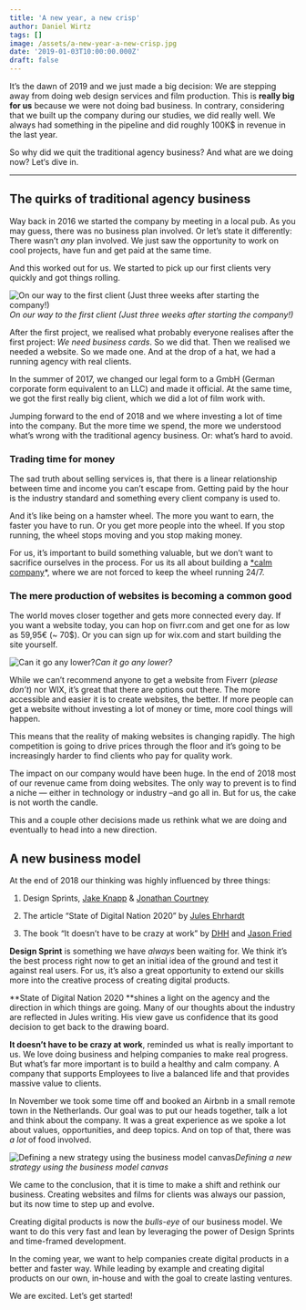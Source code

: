 ```yaml
---
title: 'A new year, a new crisp'
author: Daniel Wirtz
tags: []
image: /assets/a-new-year-a-new-crisp.jpg
date: '2019-01-03T10:00:00.000Z'
draft: false
---
```


It’s the dawn of 2019 and we just made a big decision: We are stepping away from doing web design services and film production. This is **really big for us** because we were not doing bad business. In contrary, considering that we built up the company during our studies, we did really well. We always had something in the pipeline and did roughly 100K\$ in revenue in the last year.

So why did we quit the traditional agency business? And what are we doing now? Let‘s dive in.

---

## The quirks of traditional agency business

Way back in 2016 we started the company by meeting in a local pub. As you may guess, there was no business plan involved. Or let’s state it differently: There wasn’t _any_ plan involved. We just saw the opportunity to work on cool projects, have fun and get paid at the same time.

And this worked out for us. We started to pick up our first clients very quickly and got things rolling.

![On our way to the first client (Just three weeks after starting the company!)](https://cdn-images-1.medium.com/max/3200/0*SjVtQdwx2pq6IkOm)_On our way to the first client (Just three weeks after starting the company!)_

After the first project, we realised what probably everyone realises after the first project: _We need business cards_. So we did that. Then we realised we needed a website. So we made one. And at the drop of a hat, we had a running agency with real clients.

In the summer of 2017, we changed our legal form to a GmbH (German corporate form equivalent to an LLC) and made it official. At the same time, we got the first really big client, which we did a lot of film work with.

Jumping forward to the end of 2018 and we where investing a lot of time into the company. But the more time we spend, the more we understood what’s wrong with the traditional agency business. Or: what’s hard to avoid.

### Trading time for money

The sad truth about selling services is, that there is a linear relationship between time and income you can’t escape from. Getting paid by the hour is the industry standard and something every client company is used to.

And it’s like being on a hamster wheel. The more you want to earn, the faster you have to run. Or you get more people into the wheel. If you stop running, the wheel stops moving and you stop making money.

For us, it’s important to build something valuable, but we don’t want to sacrifice ourselves in the process. For us its all about building a [\*calm company](https://m.signalvnoise.com/the-calm-company-our-next-book-d0ed917cc457)\*, where we are not forced to keep the wheel running 24/7.

### The mere production of websites is becoming a common good

The world moves closer together and gets more connected every day. If you want a website today, you can hop on fivrr.com and get one for as low as 59,95€ (~ 70\$). Or you can sign up for wix.com and start building the site yourself.

![Can it go any lower?](https://cdn-images-1.medium.com/max/2000/1*_E89JIUg1Acukqrb-jyQGg.png)_Can it go any lower?_

While we can’t recommend anyone to get a website from Fiverr (_please don’t_) nor WIX, it’s great that there are options out there. The more accessible and easier it is to create websites, the better. If more people can get a website without investing a lot of money or time, more cool things will happen.

This means that the reality of making websites is changing rapidly. The high competition is going to drive prices through the floor and it’s going to be increasingly harder to find clients who pay for quality work.

The impact on our company would have been huge. In the end of 2018 most of our revenue came from doing websites. The only way to prevent is to find a niche — either in technology or industry –and go all in. But for us, the cake is not worth the candle.

This and a couple other decisions made us rethink what we are doing and eventually to head into a new direction.

## A new business model

At the end of 2018 our thinking was highly influenced by three things:

1. Design Sprints, [Jake Knapp](undefined) & [Jonathan Courtney](undefined)

1. The article “State of Digital Nation 2020” by [Jules Ehrhardt](undefined)

1. The book “It doesn’t have to be crazy at work” by [DHH](undefined) and [Jason Fried](undefined)

**Design Sprint** is something we have _always_ been waiting for. We think it’s the best process right now to get an initial idea of the ground and test it against real users. For us, it’s also a great opportunity to extend our skills more into the creative process of creating digital products.

**State of Digital Nation 2020 **shines a light on the agency and the direction in which things are going. Many of our thoughts about the industry are reflected in Jules writing. His view gave us confidence that its good decision to get back to the drawing board.

**It doesn’t have to be crazy at work**, reminded us what is really important to us. We love doing business and helping companies to make real progress. But what’s far more important is to build a healthy and calm company. A company that supports Employees to live a balanced life and that provides massive value to clients.

In November we took some time off and booked an Airbnb in a small remote town in the Netherlands. Our goal was to put our heads together, talk a lot and think about the company. It was a great experience as we spoke a lot about values, opportunities, and deep topics. And on top of that, there was _a lot_ of food involved.

![Defining a new strategy using the business model canvas](https://cdn-images-1.medium.com/max/2000/1*ynL4TJ2pPmiRjMjjPTGMLg.gif)_Defining a new strategy using the business model canvas_

We came to the conclusion, that it is time to make a shift and rethink our business. Creating websites and films for clients was always our passion, but its now time to step up and evolve.

Creating digital products is now the _bulls-eye_ of our business model. We want to do this very fast and lean by leveraging the power of Design Sprints and time-framed development.

In the coming year, we want to help companies create digital products in a better and faster way. While leading by example and creating digital products on our own, in-house and with the goal to create lasting ventures.

We are excited. Let’s get started!
